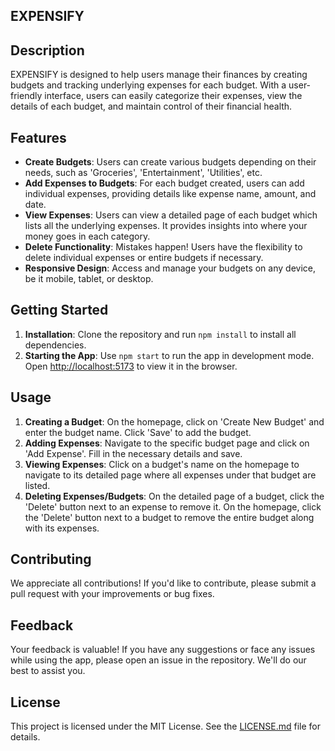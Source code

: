 
## EXPENSIFY

## Description

EXPENSIFY is designed to help users manage their finances by creating budgets and tracking underlying expenses for each budget. With a user-friendly interface, users can easily categorize their expenses, view the details of each budget, and maintain control of their financial health.

## Features

- **Create Budgets**: Users can create various budgets depending on their needs, such as 'Groceries', 'Entertainment', 'Utilities', etc.
- **Add Expenses to Budgets**: For each budget created, users can add individual expenses, providing details like expense name, amount, and date.
- **View Expenses**: Users can view a detailed page of each budget which lists all the underlying expenses. It provides insights into where your money goes in each category.
- **Delete Functionality**: Mistakes happen! Users have the flexibility to delete individual expenses or entire budgets if necessary.
- **Responsive Design**: Access and manage your budgets on any device, be it mobile, tablet, or desktop.

## Getting Started

1. **Installation**: Clone the repository and run `npm install` to install all dependencies.
2. **Starting the App**: Use `npm start` to run the app in development mode. Open [http://localhost:5173](http://localhost:3000) to view it in the browser.

## Usage

1. **Creating a Budget**: On the homepage, click on 'Create New Budget' and enter the budget name. Click 'Save' to add the budget.
2. **Adding Expenses**: Navigate to the specific budget page and click on 'Add Expense'. Fill in the necessary details and save.
3. **Viewing Expenses**: Click on a budget's name on the homepage to navigate to its detailed page where all expenses under that budget are listed.
4. **Deleting Expenses/Budgets**: On the detailed page of a budget, click the 'Delete' button next to an expense to remove it. On the homepage, click the 'Delete' button next to a budget to remove the entire budget along with its expenses.

## Contributing

We appreciate all contributions! If you'd like to contribute, please submit a pull request with your improvements or bug fixes.

## Feedback

Your feedback is valuable! If you have any suggestions or face any issues while using the app, please open an issue in the repository. We'll do our best to assist you.

## License

This project is licensed under the MIT License. See the [LICENSE.md](LICENSE.md) file for details.
